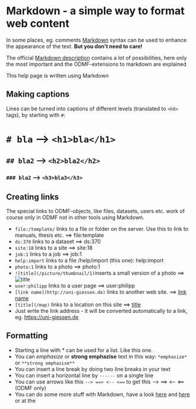 Markdown - a simple way to format web content
=============================================


In some places, eg. comments [Markdown][1] syntax can be used to 
enhance the appearance of the text. **But you don't need to care!**

The official [Markdown description][2] contains a lot of possibilities, 
here only the most important and the ODMF-extensions to markdown are explained

This help page is written using Markdown

Making captions
----------------

Lines can be turned into captions of different levels (translated to `<hX>` tags), by starting with `#`:

# `# bla` --> `<h1>bla</h1>`
## `## bla2` --> `<h2>bla2</h2>`
### `### bla2` --> `<h3>bla3</h3>`



Creating links
--------------------

The special links to ODMF-objects, like files, datasets, users etc. work of course only in ODMF not in other tools
using Markdown.

 * `file:/template/` links to a file or folder on the server. Use this to link to manuals, thesis etc. ==> file:template 
 * `ds:370` links to a dataset ==> ds:370 
 * `site:18` links to a site ==> site:18
 * `job:1` links to a job ==> job:1
 * `help:import` links to a file /help/import (this one): help:import
 * `photo:1` links to a photo ==> photo:1
 * `![title](/picture/thumbnail/1)`inserts a small version of a photo ==> ![title](/picture/thumbnail/1)
 * `user:philipp` links to a user page ==> user:philipp
 * `[link name](http://uni-giessen.de)` links to another web site. ==> [link name](http://uni-giessen.de)
 * `[title](/map)` links to a location on this site ==> [title](/map)
 * Just write the link address - it will be converted automatically to a link, eg. https://uni-giessen.de


Formatting
---------------

 * Starting a line with \* can be used for a list. Like this one.
 * You can *emphasize* or **strong emphazise** text in this way: `*emphasize*` or `**strong emphazise**`
 * You can insert a line break by doing two line breaks in your text
 * You can insert a horizontal line by `------` on a single line 
 * You can use arrows like this `--> ==> <-- <==` to get this --> ==> <-- <== (ODMF only)
 * You can do some more stuff with Markdown, have a look [here][1] and [here][2] or at the 


 [1]: http://de.wikipedia.org/wiki/Markdown
 [2]: http://daringfireball.net/projects/markdown/syntax
